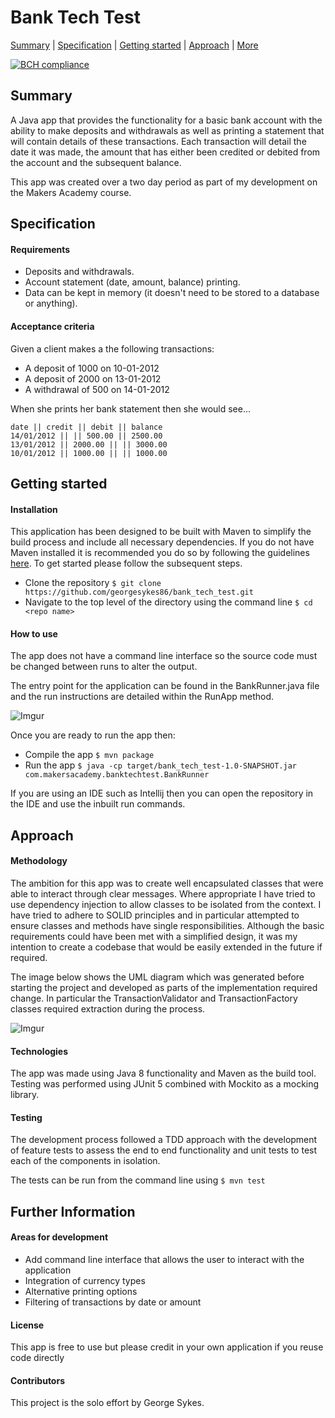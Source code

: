 Bank Tech Test
==============

[Summary](#summary) | [Specification](#specification) | [Getting started](#getting-started) | [Approach](#approach) | [More](#further-information)

[![BCH compliance](https://bettercodehub.com/edge/badge/georgesykes86/bank_tech_test?branch=master)](https://bettercodehub.com/)

## Summary

A Java app that provides the functionality for a basic bank account with the ability to
make deposits and withdrawals as well as printing a statement that will contain details of these transactions.
Each transaction will detail the date it was made, the amount that has either been credited or debited from the account
and the subsequent balance.

This app was created over a two day period as part of my development on the Makers Academy course.


## Specification

#### Requirements

* Deposits and withdrawals.
* Account statement (date, amount, balance) printing.
* Data can be kept in memory (it doesn't need to be stored to a database or anything).

#### Acceptance criteria

Given a client makes a the following transactions:
 * A deposit of 1000 on 10-01-2012
 * A deposit of 2000 on 13-01-2012
 * A withdrawal of 500 on 14-01-2012

When she prints her bank statement then she would see...

```$xslt
date || credit || debit || balance
14/01/2012 || || 500.00 || 2500.00
13/01/2012 || 2000.00 || || 3000.00
10/01/2012 || 1000.00 || || 1000.00
```

## Getting started

#### Installation

This application has been designed to be built with Maven to simplify the build process and
include all necessary dependencies. If you do not have Maven installed it is recommended you
do so by following the guidelines [here](http://maven.apache.org/). To get started please follow the
subsequent steps.

* Clone the repository ```$ git clone https://github.com/georgesykes86/bank_tech_test.git```
* Navigate to the top level of the directory using the command line  ```$ cd <repo name>```

#### How to use

The app does not have a command line interface so the source code must be changed between
runs to alter the output.

The entry point for the application can be found in the BankRunner.java file and the
run instructions are detailed within the RunApp method.

![Imgur](https://i.imgur.com/SDNXEnI.png?1)

Once you are ready to run the app then:
* Compile the app ```$ mvn package```
* Run the app ```$ java -cp target/bank_tech_test-1.0-SNAPSHOT.jar com.makersacademy.banktechtest.BankRunner```

If you are using an IDE such as Intellij then you can open the repository in the IDE and use the
inbuilt run commands.

## Approach

#### Methodology
The ambition for this app was to create well encapsulated classes that were able to interact through
clear messages. Where appropriate I have tried to use dependency injection to allow classes to be
isolated from the context. I have tried to adhere to SOLID principles and in particular attempted to
ensure classes and methods have single responsibilities. Although the basic requirements could have been
met with a simplified design, it was my intention to create a codebase that would be easily extended
in the future if required.

The image below shows the UML diagram which was generated before starting the project and developed as
parts of the implementation required change. In particular the TransactionValidator and TransactionFactory
classes required extraction during the process.

![Imgur](https://i.imgur.com/FNo8lxQ.png)

#### Technologies
The app was made using Java 8 functionality and Maven as the build tool. Testing was performed using
JUnit 5 combined with Mockito as a mocking library.

#### Testing
The development process followed a TDD approach with the development of feature tests to assess the
end to end functionality and unit tests to test each of the components in isolation.

The tests can be run from the command line using ```$ mvn test```

## Further Information

#### Areas for development
* Add command line interface that allows the user to interact with the application
* Integration of currency types
* Alternative printing options
* Filtering of transactions by date or amount

#### License
This app is free to use but please credit in your own application if you reuse code directly

#### Contributors
This project is the solo effort by George Sykes.
